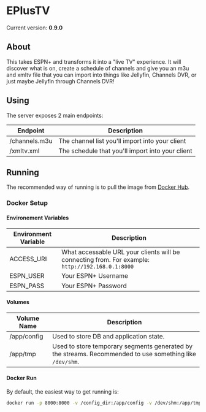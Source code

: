 # EPlusTV

Current version: **0.9.0**

## About
This takes ESPN+ and transforms it into a "live TV" experience. It will discover what is on, create a schedule of channels and give you an m3u and xmltv file that you can import into things like Jellyfin, Channels DVR, or just maybe Jellyfin through Channels DVR!

## Using
The server exposes 2 main endpoints:

| Endpoint | Description |
|---|---|
| /channels.m3u | The channel list you'll import into your client |
| /xmltv.xml | The schedule that you'll import into your client |

## Running
The recommended way of running is to pull the image from [Docker Hub](https://hub.docker.com/r/m0ngr31/eplustv).

### Docker Setup

#### Environement Variables
| Environment Variable | Description |
|---|---|
| ACCESS_URI | What accessable URL your clients will be connecting from. For example: `http://192.168.0.1:8000` |
| ESPN_USER | Your ESPN+ Username |
| ESPN_PASS | Your ESPN+ Password |


#### Volumes
| Volume Name | Description |
|---|---|
| /app/config | Used to store DB and application state. |
| /app/tmp | Used to store temporary segments generated by the streams. Recommended to use something like `/dev/shm`. |


#### Docker Run
By default, the easiest way to get running is:

```bash
docker run -p 8000:8000 -v /config_dir:/app/config -v /dev/shm:/app/tmp -e ACCESS_URI='http://192.168.0.10:8000' -e ESPN_USER='...' -e ESPN_PASS='...'  m0ngr31/eplustv
```